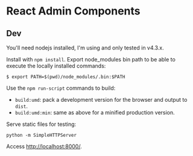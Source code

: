 # React Admin Components

## Dev

You'll need nodejs installed, I'm using and only tested in v4.3.x.

Install with `npm install`. Export node_modules bin path to be able to execute
the locally installed commands:

    $ export PATH=$(pwd)/node_modules/.bin:$PATH

Use the `npm run-script` commands to build:

- `build:umd`: pack a development version for the browser and output to `dist`.
- `build:umd:min`: same as above for a minified production version.

Serve static files for testing:

    python -m SimpleHTTPServer

Access <http://localhost:8000/>.
